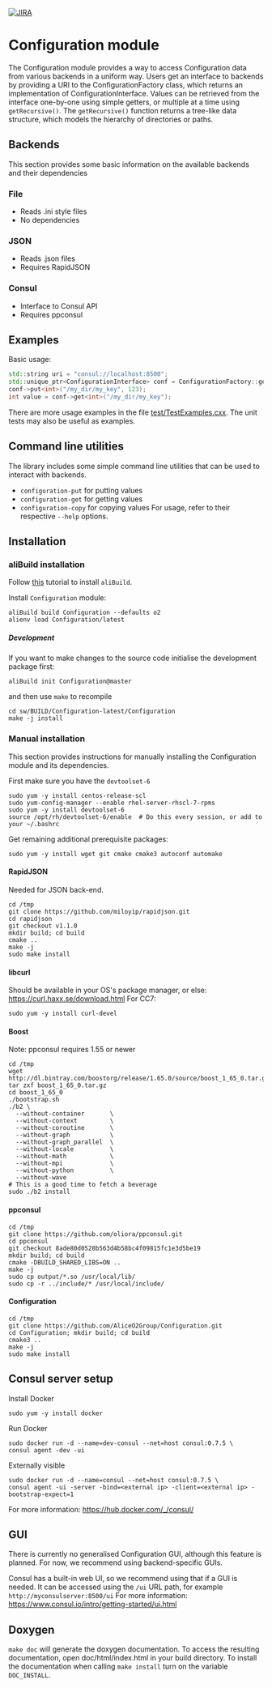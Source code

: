 [![JIRA](https://img.shields.io/badge/JIRA-issues-blue.svg)](https://alice.its.cern.ch/jira/projects/OCONF)

# Configuration module
The Configuration module provides a way to access Configuration data from various backends in a uniform way.
Users get an interface to backends by providing a URI to the ConfigurationFactory class, which returns an implementation
of ConfigurationInterface.
Values can be retrieved from the interface one-by-one using simple getters, or multiple at a time using `getRecursive()`.
The `getRecursive()` function returns a tree-like data structure, which models the hierarchy of directories or paths.

## Backends
This section provides some basic information on the available backends and their dependencies  

### File
* Reads .ini style files
* No dependencies

### JSON
* Reads .json files
* Requires RapidJSON

### Consul
* Interface to Consul API
* Requires ppconsul

## Examples
Basic usage:

```cpp
std::string uri = "consul://localhost:8500";
std::unique_ptr<ConfigurationInterface> conf = ConfigurationFactory::getConfiguration(uri);
conf->put<int>("/my_dir/my_key", 123);
int value = conf->get<int>("/my_dir/my_key");
```

There are more usage examples in the file [test/TestExamples.cxx](./test/TestExamples.cxx).
The unit tests may also be useful as examples.


## Command line utilities
The library includes some simple command line utilities that can be used to interact with backends.
* `configuration-put` for putting values
* `configuration-get` for getting values
* `configuration-copy` for copying values
For usage, refer to their respective `--help` options.


## Installation

### aliBuild installation
Follow [this](https://alice-doc.github.io/alice-analysis-tutorial/building/) tutorial to install `aliBuild`.

Install `Configuration` module:
```
aliBuild build Configuration --defaults o2
alienv load Configuration/latest
```

##### Development
If you want to make changes to the source code initialise the development package first:
```
aliBuild init Configuration@master
```
and then use `make` to recompile
```
cd sw/BUILD/Configuration-latest/Configuration
make -j install
```

### Manual installation
This section provides instructions for manually installing the Configuration module and its dependencies.

First make sure you have the `devtoolset-6`
```
sudo yum -y install centos-release-scl
sudo yum-config-manager --enable rhel-server-rhscl-7-rpms
sudo yum -y install devtoolset-6
source /opt/rh/devtoolset-6/enable  # Do this every session, or add to your ~/.bashrc
```

Get remaining additional prerequisite packages:
```
sudo yum -y install wget git cmake cmake3 autoconf automake
```

#### RapidJSON
Needed for JSON back-end.
```
cd /tmp
git clone https://github.com/miloyip/rapidjson.git
cd rapidjson
git checkout v1.1.0
mkdir build; cd build
cmake ..
make -j
sudo make install
```

#### libcurl
Should be available in your OS's package manager, or else: https://curl.haxx.se/download.html
For CC7:
```
sudo yum -y install curl-devel
```

#### Boost
Note: ppconsul requires 1.55 or newer
```
cd /tmp
wget http://dl.bintray.com/boostorg/release/1.65.0/source/boost_1_65_0.tar.gz
tar zxf boost_1_65_0.tar.gz
cd boost_1_65_0
./bootstrap.sh
./b2 \
  --without-container       \
  --without-context         \
  --without-coroutine       \
  --without-graph           \
  --without-graph_parallel  \
  --without-locale          \
  --without-math            \
  --without-mpi             \
  --without-python          \
  --without-wave            
# This is a good time to fetch a beverage
sudo ./b2 install
```

#### ppconsul
```
cd /tmp
git clone https://github.com/oliora/ppconsul.git
cd ppconsul
git checkout 8ade80d0528b563d4b58bc4f09815fc1e3d5be19
mkdir build; cd build
cmake -DBUILD_SHARED_LIBS=ON ..
make -j
sudo cp output/*.so /usr/local/lib/
sudo cp -r ../include/* /usr/local/include/
```

#### Configuration
```
cd /tmp
git clone https://github.com/AliceO2Group/Configuration.git
cd Configuration; mkdir build; cd build
cmake3 ..
make -j
sudo make install
```

## Consul server setup
Install Docker
```
sudo yum -y install docker
```

Run Docker
```
sudo docker run -d --name=dev-consul --net=host consul:0.7.5 \
consul agent -dev -ui
```

Externally visible
```
sudo docker run -d --name=consul --net=host consul:0.7.5 \
consul agent -ui -server -bind=<external ip> -client=<external ip> -bootstrap-expect=1
```

For more information:
https://hub.docker.com/_/consul/

## GUI
There is currently no generalised Configuration GUI, although this feature is planned.
For now, we recommend using backend-specific GUIs.

Consul has a built-in web UI, so we recommend using that if a GUI is needed.
It can be accessed using the `/ui` URL path, for example `http://myconsulserver:8500/ui`
For more information:
https://www.consul.io/intro/getting-started/ui.html

## Doxygen
`make doc` will generate the doxygen documentation.
To access the resulting documentation, open doc/html/index.html in your
build directory. To install the documentation when calling `make install`
turn on the variable `DOC_INSTALL`.
